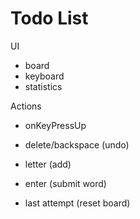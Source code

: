 # Todo List
UI
- board
- keyboard
- statistics

Actions
- onKeyPressUp
 - delete/backspace (undo)
 - letter (add)
 - enter (submit word)

- last attempt (reset board)
